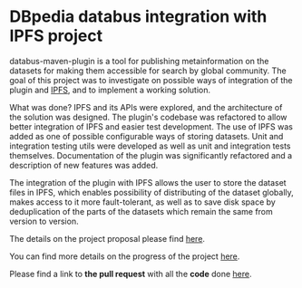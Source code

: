 # DBpedia databus integration with IPFS project

databus-maven-plugin is a tool for publishing metainformation on the datasets for making them accessible for search by global community. The goal of this project was to investigate on possible ways of integration of the plugin and [IPFS](https://ipfs.io), and to implement a working solution.

What was done? IPFS and its APIs were explored, and the architecture of the solution was designed. The plugin's codebase was refactored to allow better integration of IPFS and easier test development. The use of IPFS was added as one of possible configurable ways of storing datasets. Unit and integration testing utils were developed as well as unit and integration tests themselves. Documentation of the plugin was significantly refactored and a description of new features was added.

The integration of the plugin with IPFS allows the user to store the dataset files in IPFS, which enables possibility of distributing of the dataset globally, makes access to it more fault-tolerant, as well as to save disk space by deduplication of the parts of the datasets which remain the same from version to version.


The details on the project proposal please find [here](Proposal.md).

You can find more details on the progress of the project [here](Project_progress_report.md).

Please find a link to **the pull request** with all the **code** done [here](https://github.com/dbpedia/databus-maven-plugin/pull/130).
